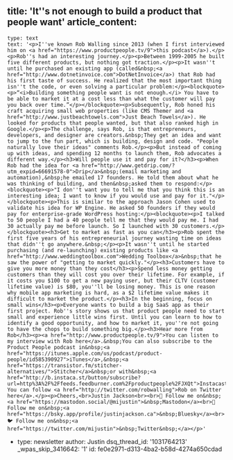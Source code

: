 title: 'It''s not enough to build a product that people want'
article_content:
  -
    type: text
    text: '<p>I''ve known Rob Walling since 2013 (when I first interviewed him on <a href="https://www.productpeople.tv/9">this podcast</a>).</p><p>Rob''s had an interesting journey.</p><p>Between 1999-2005 he built five different products, but nothing got traction.</p><p>It wasn''t until he purchased an existing app (called&nbsp;<a href="http://www.dotnetinvoice.com">DotNetInvoice</a>) that Rob had his first taste of success. He realized that the most important thing isn''t the code, or even solving a particular problem:</p><blockquote><p>“<i>Building something people want is not enough.</i> You have to be able to market it at a cost less than what the customer will pay you back over time.”</p></blockquote><p>Subsequently, Rob honed his craft acquiring small web properties (like CMS Themer and <a href="http://www.justbeachtowels.com">Just Beach Towels</a>). He looked for products that people wanted, but that also ranked high in Google.</p><p>The challenge, says Rob, is that entrepreneurs, developers, and designer are creators.&nbsp;They get an idea and want to jump to the fun part, which is building, design and code. "People naturally love their ideas" comments Rob.</p><p>But instead of coming up with ideas, and spending 12 months to launch them, Rob advocates a different way.</p><h3>Will people use it and pay for it?</h3><p>When Rob had the idea for <a href="http://www.getdrip.com/?utm_expid=66691578-0">Drip</a>&nbsp;(email marketing and automation),&nbsp;he emailed 17 founders. He told them about what he was thinking of building, and then&nbsp;asked them to respond:</p><blockquote><p>"I don''t want you to tell me that you think this is an interesting idea; I want to know if you would use and pay for it."</p></blockquote><p>This is similar to the approach Jason Cohen used to validate his idea for WP Engine. He asked 50 founders if they would pay for enterprise-grade WordPress hosting:</p><blockquote><p>I talked to 50 people I had a 40 people tell me that they would pay me. I had 30 actually pay me before launch. So I launched with 30 customers.</p></blockquote><h3>Get to market as fast as you can</h3><p>Rob spent the first five years of his entrepreneurial journey wasting time on ideas that didn''t go anywhere.&nbsp;</p><p>It wasn''t until he started purchasing (and re-launching) existing products like <a href="http://www.weddingtoolbox.com">Wedding Toolbox</a>&nbsp;that he saw the power of "getting to market quickly."</p><h3>Customers have to give you more money than they cost</h3><p>Spend less money getting customers than they will cost you over their lifetime. For example, if it costs you $100 to get a new paying user, but their CLTV (customer lifetime value) is $80, you''ll be losing money. This is one reason why mobile app marketing is hard, as a $2 lifetime value makes it difficult to market the product.</p><h3>In the beginning, focus on small wins</h3><p>Everyone wants to build a big SaaS app as their first project. Rob''s story shows us that product people need to start small and experience little wins first. Until you can learn to how to identify a good opportunity, and how to market it, you''re not going to have the chops to build something big.</p><h3>Hear more from Rob</h3><p><a href="http://www.productpeople.tv/9">You can listen to my interview with Rob here</a>.&nbsp;You can also subscribe to the Product People podcast in&nbsp;<a href="https://itunes.apple.com/us/podcast/product-people/id585390927">iTunes</a>,&nbsp;<a href="https://transistor.fm/stitcher-alternatives/">Stitcher</a>&nbsp;or with&nbsp;<a href="http://b.instaca.st/button/subscribe?url=http%3A%2F%2Ffeeds.feedburner.com%2Fproductpeople%2FJXQt">Instacast</a>&nbsp;today. You can follow <a href="http://twitter.com/robwalling">Rob on Twitter here</a>.</p><p>Cheers,<br>Justin Jackson<br><br>🐘 Follow me on&nbsp;<a href="https://mastodon.social/@mijustin">&nbsp;Mastodon</a><br>🔵 Follow me on&nbsp;<a href="https://bsky.app/profile/justinjackson.ca">&nbsp;Bluesky</a><br>🐦 Follow me on&nbsp;<a href="https://twitter.com/mijustin">&nbsp;Twitter&nbsp;</a></p>'
  -
    type: newsletter
author: Justin
dsq_thread_id: '1031764213'
_wpas_skip_3416642: '1'
id: fe0e2971-d313-4ba2-b58d-4274a650cdad
